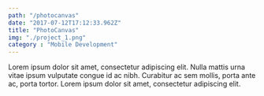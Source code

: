 ```yaml
---
path: "/photocanvas"
date: "2017-07-12T17:12:33.962Z"
title: "PhotoCanvas"
img: "./project_1.png"
category : "Mobile Development"
---
```


Lorem ipsum dolor sit amet, consectetur adipiscing elit. Nulla mattis urna vitae ipsum vulputate congue id ac nibh. Curabitur ac sem mollis, porta ante ac, porta tortor. Lorem ipsum dolor sit amet, consectetur adipiscing elit.
